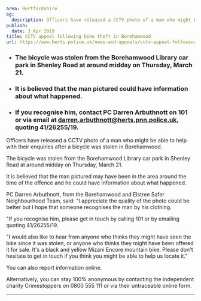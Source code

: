 ```yaml
area: Hertfordshire
og:
  description: Officers have released a CCTV photo of a man who might be able to help with their enquiries after a bicycle was stolen in Borehamwood.
publish:
  date: 3 Apr 2019
title: CCTV appeal following bike theft in Borehamwood
url: https://www.herts.police.uk/news-and-appeals/cctv-appeal-following-bike-theft-in-borehamwood-0010j
```

* ### The bicycle was stolen from the Borehamwood Library car park in Shenley Road at around midday on Thursday, March 21.

 * ### It is believed that the man pictured could have information about what happened.

 * ### If you recognise him, contact PC Darren Arbuthnott on 101 or via email at darren.arbuthnott@herts.pnn.police.uk, quoting 41/26255/19.

Officers have released a CCTV photo of a man who might be able to help with their enquiries after a bicycle was stolen in Borehamwood.

The bicycle was stolen from the Borehamwood Library car park in Shenley Road at around midday on Thursday, March 21.

It is believed that the man pictured may have been in the area around the time of the offence and he could have information about what happened.

PC Darren Arbuthnott, from the Borehamwood and Elstree Safer Neighbourhood Team, said: "I appreciate the quality of the photo could be better but I hope that someone recognises the man by his clothing.

"If you recognise him, please get in touch by calling 101 or by emailing quoting 41/26255/19.

"I would also like to hear from anyone who thinks they might have seen the bike since it was stolen, or anyone who thinks they might have been offered it for sale. It's a black and yellow Mizani Encore mountain bike. Please don't hesitate to get in touch if you think you might be able to help us locate it."

You can also report information online.

Alternatively, you can stay 100% anonymous by contacting the independent charity Crimestoppers on 0800 555 111 or via their untraceable online form.

** **
